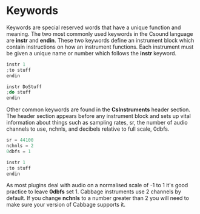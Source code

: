 # Keywords

Keywords are special reserved words that have a unique function and meaning. The two most commonly used keywords in the Csound language are **instr** and **endin**. These two keywords define an instrument block which contain instructions on how an instrument functions. Each instrument must be given a unique name or number which follows the **instr** keyword.

```csharp
instr 1
;to stuff
endin

instr DoStuff
;do stuff
endin
```

Other common keywords are found in the **CsInstruments** header section. The header section appears before any instrument block and sets up vital information about things such as sampling rates, sr, the number of audio channels to use, nchnls, and decibels relative to full scale, 0dbfs. 

```csharp
sr = 44100
nchnls = 2
0dbfs = 1

instr 1
;to stuff
endin
```

As most plugins deal with audio on a normalised scale of -1 to 1 it's good practice to leave **0dbfs** set 1. Cabbage instruments use 2 channels by default. If you change **nchnls** to a number greater than 2 you will need to make sure your version of Cabbage supports it.   